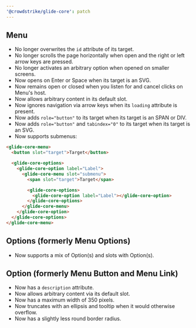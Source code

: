 ```yaml
---
'@crowdstrike/glide-core': patch
---
```


## Menu

- No longer overwrites the `id` attribute of its target.
- No longer scrolls the page horizontally when open and the right or left arrow keys are pressed.
- No longer activates an arbitrary option when opened on smaller screens.
- Now opens on Enter or Space when its target is an SVG.
- Now remains open or closed when you listen for and cancel clicks on Menu's host.
- Now allows arbitrary content in its default slot.
- Now ignores navigation via arrow keys when its `loading` attribute is present.
- Now adds `role="button"` to its target when its target is an SPAN or DIV.
- Now adds `role="button"` and `tabindex="0"` to its target when its target is an SVG.
- Now supports submenus:

```html
<glide-core-menu>
  <button slot="target">Target</button>

  <glide-core-options>
    <glide-core-option label="Label">
      <glide-core-menu slot="submenu">
        <span slot="target">Target</span>

        <glide-core-options>
          <glide-core-option label="Label"></glide-core-option>
        </glide-core-options>
      </glide-core-menu>
    </glide-core-option>
  </glide-core-options>
</glide-core-menu>
```

## Options (formerly Menu Options)

- Now supports a mix of Option(s) and slots with Option(s).

## Option (formerly Menu Button and Menu Link)

- Now has a `description` attribute.
- Now allows arbitrary content via its default slot.
- Now has a maximum width of 350 pixels.
- Now truncates with an ellipsis and tooltip when it would otherwise overflow.
- Now has a slightly less round border radius.
